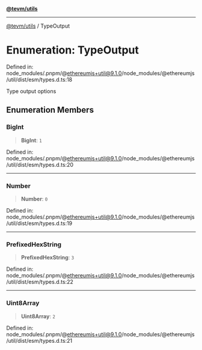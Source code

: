 [**@tevm/utils**](../README.md)

***

[@tevm/utils](../globals.md) / TypeOutput

# Enumeration: TypeOutput

Defined in: node\_modules/.pnpm/@ethereumjs+util@9.1.0/node\_modules/@ethereumjs/util/dist/esm/types.d.ts:18

Type output options

## Enumeration Members

### BigInt

> **BigInt**: `1`

Defined in: node\_modules/.pnpm/@ethereumjs+util@9.1.0/node\_modules/@ethereumjs/util/dist/esm/types.d.ts:20

***

### Number

> **Number**: `0`

Defined in: node\_modules/.pnpm/@ethereumjs+util@9.1.0/node\_modules/@ethereumjs/util/dist/esm/types.d.ts:19

***

### PrefixedHexString

> **PrefixedHexString**: `3`

Defined in: node\_modules/.pnpm/@ethereumjs+util@9.1.0/node\_modules/@ethereumjs/util/dist/esm/types.d.ts:22

***

### Uint8Array

> **Uint8Array**: `2`

Defined in: node\_modules/.pnpm/@ethereumjs+util@9.1.0/node\_modules/@ethereumjs/util/dist/esm/types.d.ts:21
